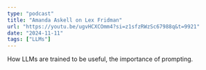 ```yaml
---
type: "podcast"
title: "Amanda Askell on Lex Fridman"
url: "https://youtu.be/ugvHCXCOmm4?si=z1sfzRWzSc67988q&t=9921"
date: "2024-11-11"
tags: ["LLMs"]
---
```


How LLMs are trained to be useful, the importance of prompting.